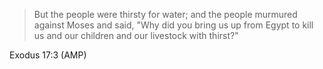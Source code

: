 > But the people were thirsty for water; and the people murmured against Moses
> and said, "Why did you bring us up from Egypt to kill us and our children and
> our livestock with thirst?"

Exodus 17:3 (AMP)
